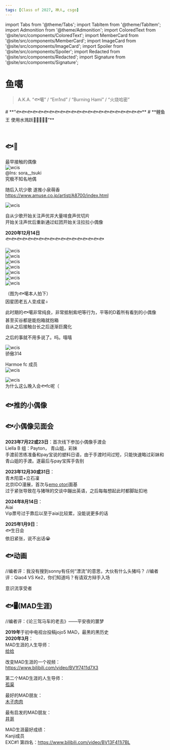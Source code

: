 ```yaml
---
tags: [Class of 2027, 神人, csgo]
---
```


import Tabs from '@theme/Tabs';
import TabItem from '@theme/TabItem';
import Admonition from '@theme/Admonition';
import ColoredText from '@site/src/components/ColoredText';
import MemberCard from '@site/src/components/MemberCard';
import ImageCard from '@site/src/components/ImageCard';
import Spoiler from '@site/src/components/Spoiler';
import Redacted from '@site/src/components/Redacted';
import Signature from '@site/src/components/Signature';

# 鱼噶

> A.K.A. “🐟噶” / “Em1nd” / “Burning Hami” / “火烧哈密” 

<Admonition type="tip" icon="🐟" title="进条目啥都别说，先一起喊：">
# **“🐟🐟🐟🐟🐟🐟🐟🐟🐟🐟🐟🐟🐟🐟🐟🐟🐟🐟🐟🐟🐟🐟🐟**
# **鲤鱼王 使用水溅跃🌊🌊🌊🌊🌊”**
</Admonition>

<MemberCard
  name="鱼噶"
  subtitle="词条主角"
  avatar="https://lain.bgm.tv/pic/user/l/000/75/31/753151.jpg"
  link="https://bgm.tv/user/753151"
/>

<MemberCard
  name="玩乐奈丶RāNaGame"
  subtitle="编者"
  avatar="https://lain.bgm.tv/pic/user/c/000/76/99/769910.jpg"
  link="https://bgm.tv/user/darjeeling39_ak"
/>

<br />

## 🐟🎤
最早接触的偶像\
![wcis](/img/reality/people/Picture1.jpg)  \
@Ins: sora__tsuki \
究极不知名地偶

随后入坑少歌 遂推小泉萌香 \
https://www.amuse.co.jp/artist/A8700/index.html

![wcis](/img/reality/people/Picture2.png)  

自从少歌开始关注声优并大量啃食声优切片\
开始关注声优后重新通过虹团开始关注拉拉小偶像

**2020年12月14日** \
🐟🐟🐟🐟🐟🐟🐟🐟🐟🐟🐟🐟🐟🐟🐟🐟🐟🐟 

![wcis](/img/reality/people/l1.jpg)  
![wcis](/img/reality/people/l2.png)  
![wcis](/img/reality/people/l3.png)  
![wcis](/img/reality/people/l4.png)  
![wcis](/img/reality/people/l5.png)  
![wcis](/img/reality/people/l6.png)  
![wcis](/img/reality/people/l7.png)  

（图为🐟噶本人拍下）\
因星团老五人变成星÷

此时期的🐟噶非常纯良，非常抵制紫吧等行为，平等的D着所有看到的小偶像\
<Spoiler>甚至买谷都是能抱箱就抱箱</Spoiler> \
<Spoiler>自从之后接触台长之后逐渐巨魔化</Spoiler>

之后的事就不用多说了。吗。嘻嘻

![wcis](/img/reality/people/liyuu314.jpg)  
骄傲314

Harmoe fc 成员\
![wcis](/img/reality/people/membercard.png)  

![wcis](/img/reality/people/Picture12.jpg)  
<Spoiler>为什么这么晚入会🐟fc呢（</Spoiler>

## 🐟推的小偶像

<MemberCard
  name="🐟"
  subtitle="?yaS I naC tahW"
  avatar="https://lain.bgm.tv/pic/crt/l/03/90/35786_prsn_yq2dL.jpg?_gl=1*17q3jtm*_ga*Nzc4NzIzNzEzLjE2ODAzNjk4Nzk.*_ga_1109JLGMHN*czE3NDcxMjA0ODckbzEwMzYkZzEkdDE3NDcxMjA0OTIkajAkbDAkaDA."
  link="https://liyuu0109.com/">
</MemberCard>

<MemberCard
  name="萌P"
  subtitle=""
  avatar="https://lain.bgm.tv/pic/crt/l/20/bb/32945_prsn_0A7uR.jpg?r=1732870498&_gl=1*1djnawh*_ga*Nzc4NzIzNzEzLjE2ODAzNjk4Nzk.*_ga_1109JLGMHN*czE3NDcxMjA0ODckbzEwMzYkZzEkdDE3NDcxMjExOTEkajAkbDAkaDA."
  link="https://www.amuse.co.jp/artist/A8700/index.html">
</MemberCard>

<MemberCard
  name="大西🐰"
  subtitle=""
  avatar="https://lain.bgm.tv/pic/crt/l/9a/fa/30810_prsn_ukl4j.jpg?_gl=1*12orpn*_ga*Nzc4NzIzNzEzLjE2ODAzNjk4Nzk.*_ga_1109JLGMHN*czE3NDcxMjA0ODckbzEwMzYkZzEkdDE3NDcxMjA1NzAkajAkbDAkaDA."
  link="https://ancheri.co.jp/talent/aguri_onishi.html">
</MemberCard>

<MemberCard
  name="pay宝"
  subtitle=""
  avatar="https://lain.bgm.tv/pic/crt/l/0a/1b/40418_prsn_6Z687.jpg?_gl=1*16hcay3*_ga*Nzc4NzIzNzEzLjE2ODAzNjk4Nzk.*_ga_1109JLGMHN*czE3NDcxMjA0ODckbzEwMzYkZzEkdDE3NDcxMjA1MjQkajAkbDAkaDA."
  link="https://smavoice.jp/s/sma03/artist/27">
</MemberCard>

<MemberCard
  name="Haruki"
  subtitle=""
  avatar="https://lain.bgm.tv/pic/crt/l/90/80/32944_prsn_rrhsE.jpg?r=1740120240&_gl=1*16hm6nn*_ga*Nzc4NzIzNzEzLjE2ODAzNjk4Nzk.*_ga_1109JLGMHN*czE3NDcxMjA0ODckbzEwMzYkZzEkdDE3NDcxMjA1NDMkajAkbDAkaDA."
  link="https://www.mirai-pictures-japan.jp/type_actors/%E5%B2%A9%E7%94%B0%e3%80%80%E9%99%BD%E8%91%B5">
</MemberCard>

<MemberCard
  name="aiai"
  subtitle=""
  avatar="https://hibiki-cast.jp/wordpress/wp-content/uploads/2019/04/%E3%80%90%E9%9F%BF%E3%80%91%E7%9B%B8%E7%BE%BD%E3%81%82%E3%81%84%E3%81%AA.jpg"
  link="https://hibiki-cast.jp/hibiki_f/aiba_aina">
</MemberCard>

## 🐟小偶像见面会

**2023年7月22或23日**：首次线下参加小偶像手渡会\
Liella  B 组：Payton， 青山姐，彩妹\
手渡前苦练准备和pay宝说的塑料日语，由于手渡时间过短，只能快速略过彩妹和青山姐的手渡。遂最后与pay宝挥手告别

**2023年12月30或31日**：\
青木阳菜+立石凜\
北京IDO漫展，首次与[emo otori](../03-角色图鉴/0000-黑江真由.md)面基\
<Spoiler>过于紧张导致在与猪咪的交谈中蹦出英语，之后每每想起此时都脚趾扣地</Spoiler>

**2024年8月14日**：\
Aiai\
Vip票号过于靠后以至于aiai比较累，没能说更多的话

**2025年1月9日**：\
🐟生日会\
<Spoiler>依旧紧张，说不出话😭</Spoiler>

## 🐟动画
<Tabs>
  <TabItem value="1" label="御宅☆割拠 デビューファライト">
    <ImageCard
      image="https://lain.bgm.tv/pic/cover/l/1e/41/294135_OGgCz.jpg"
      title="劇場版 少女☆歌劇 レヴュースタァライト"
      link="https://bangumi.tv/subject/294135"
      maxWidth="259px"
    />
  </TabItem>

  <TabItem value="2" label="SB如是说">
    //编者评：我没有搜到sonny有任何“漂流”的意思，大伙有什么头猪吗？
    <ImageCard
      image="https://lain.bgm.tv/pic/cover/l/30/fb/332649_32TAQ.jpg"
      title="Sonny Boy"
      link="https://bangumi.tv/subject/332649"
      maxWidth="259px"
    />
  </TabItem>

  <TabItem value="3" label="フリクリ">
    <ImageCard
      image="https://lain.bgm.tv/pic/cover/l/af/da/822_9y55j.jpg"
      title="FLCL"
      link="https://bangumi.tv/subject/822"
      maxWidth="259px"
    />
  </TabItem>

  <TabItem value="4" label="憧魔">
    <ImageCard
      image="https://lain.bgm.tv/pic/cover/l/c5/09/185792_YmcaM.jpg"
      title="小魔女学园"
      link="https://bangumi.tv/subject/185792"
      maxWidth="259px"
    />
  </TabItem>

  <TabItem value="5" label="最婆罗门">
    //编者评：Qiao4 VS Ke2，你们知道吗？有请双方辩手入场
    <ImageCard
      image="https://lain.bgm.tv/pic/cover/l/53/9f/237_78UdL.jpg"
      title="GHOST IN THE SHELL / 攻殻機動隊"
      link="https://bangumi.tv/subject/237"
      maxWidth="259px"
    />
  </TabItem>
      
</Tabs>

<Spoiler>意识流享受者</Spoiler>

## 🐟🖥(MAD生涯)
//编者评：《论三驾马车的老去》——平安夜的噩梦

<Spoiler>**2019年**于初中电视台投稿jojo5 MAD，最黑的黑历史</Spoiler>\
**2020年3月**：\
MAD生涯的人生导师：\
[给给](https://space.bilibili.com/3731630)

改变MAD生涯的一个视频：\
https://www.bilibili.com/video/BV1f7411d7X3

第二个MAD生涯的人生导师：\
[孤渠](https://space.bilibili.com/3952611)

最好的MAD朋友：\
[木子肉肉](https://space.bilibili.com/59114993)

最有启发的MAD朋友：\
[井哥](https://space.bilibili.com/44566166)

MAD生涯最好成绩：\
Kanji成员\
EXC#1 第四名：https://www.bilibili.com/video/BV13F411i7BL


